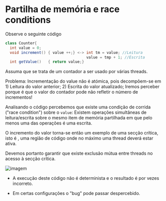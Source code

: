 # Partilha de memória e race conditions 

Observe o seguinte código 
  ```java
  class Counter{
    int value = 0;
    void increment() { value ++;} <-> int tm = value; //Leitura
                                      value = tmp + 1; //Escrita
    int getValue()   { return value;}
  ```
Assuma que se trata de um contador a ser usado por várias threads.

Problema: Incrementação do value não é atómica, pois decompõem-se em 
    1) Leitura do valor anterior;
    2) Escrita do valor atualizado;
Iremos perceber porque é que o valor do contador pode não refletir o número de incrementos!

Analisando o código percebemos que existe uma condição de corrida ("race condition") sobre o `value`:
Existem operações simultâneas de leitura/escrita sobre o mesmo item de memória partilhada em que pelo menos uma das operações é uma escrita.

O incremento do valor torna-se então um exemplo de uma secção crítica, isto é , uma região de código onde no máximo uma thread deverá estar ativa.

Devemos portanto garantir que existe exclusão mútua entre threads no acesso à secção crítica.

![imagem](https://user-images.githubusercontent.com/62023102/149841814-2b508d8e-04e1-465d-a256-a05193e1b1ed.png)

- A execução deste código não é determinista e o resultado é por vezes incorreto.

- Em certas configurações o "bug" pode passar despercebido.

